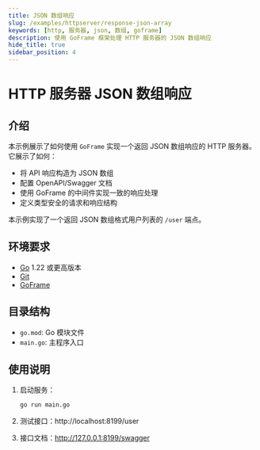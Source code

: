 ```yaml
---
title: JSON 数组响应
slug: /examples/httpserver/response-json-array
keywords: [http, 服务器, json, 数组, goframe]
description: 使用 GoFrame 框架处理 HTTP 服务器的 JSON 数组响应
hide_title: true
sidebar_position: 4
---
```


# HTTP 服务器 JSON 数组响应

## 介绍

本示例展示了如何使用 `GoFrame` 实现一个返回 JSON 数组响应的 HTTP 服务器。它展示了如何：
- 将 API 响应构造为 JSON 数组
- 配置 OpenAPI/Swagger 文档
- 使用 GoFrame 的中间件实现一致的响应处理
- 定义类型安全的请求和响应结构

本示例实现了一个返回 JSON 数组格式用户列表的 `/user` 端点。

## 环境要求

- [Go](https://golang.org/dl/) 1.22 或更高版本
- [Git](https://git-scm.com/downloads)
- [GoFrame](https://goframe.org)

## 目录结构

- `go.mod`: Go 模块文件
- `main.go`: 主程序入口

## 使用说明

1. 启动服务：
   ```bash
   go run main.go
   ```

2. 测试接口：http://localhost:8199/user

3. 接口文档：http://127.0.0.1:8199/swagger